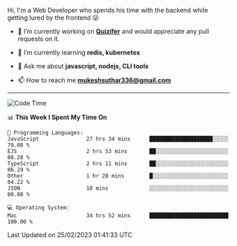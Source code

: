 Hi, I'm a Web Developer who spends his time with the backend while getting lured by the frontend 😜

- 🔭 I’m currently working on **[Quizifer](https://github.com/SutharMukesh/Quizifer/)** and would appreciate any pull requests on it.

- 🌱 I’m currently learning **redis, kubernetes**

- 💬 Ask me about **javascript, nodejs, CLI tools**

- 📫 How to reach me **mukeshsuthar336@gmail.com**

---
<!--START_SECTION:waka-->
![Code Time](http://img.shields.io/badge/Code%20Time-2%2C165%20hrs%2059%20mins-blue)

📊 **This Week I Spent My Time On** 

```text
💬 Programming Languages: 
JavaScript               27 hrs 34 mins      ████████████████████░░░░░   79.08 % 
EJS                      2 hrs 53 mins       ██░░░░░░░░░░░░░░░░░░░░░░░   08.28 % 
TypeScript               2 hrs 11 mins       ██░░░░░░░░░░░░░░░░░░░░░░░   06.29 % 
Other                    1 hr 28 mins        █░░░░░░░░░░░░░░░░░░░░░░░░   04.22 % 
JSON                     18 mins             ░░░░░░░░░░░░░░░░░░░░░░░░░   00.88 % 

💻 Operating System: 
Mac                      34 hrs 52 mins      █████████████████████████   100.00 % 
```


 Last Updated on 25/02/2023 01:41:33 UTC
<!--END_SECTION:waka-->
